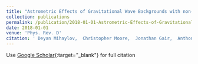 ```yaml
---
title: "Astrometric Effects of Gravitational Wave Backgrounds with non-Einsteinian Polarizations"
collection: publications
permalink: /publication/2018-01-01-Astrometric-Effects-of-Gravitational-Wave-Backgrounds-with-non-Einsteinian-Polarizations
date: 2018-01-01
venue: 'Phys. Rev. D'
citation: ' Deyan Mihaylov,  Christopher Moore,  Jonathan Gair,  Anthony Lasenby,  Gerard Gilmore, &quot;Astrometric Effects of Gravitational Wave Backgrounds with non-Einsteinian Polarizations.&quot; Phys. Rev. D, 2018.'
---
```

Use [Google Scholar](https://scholar.google.com/scholar?q=Astrometric+Effects+of+Gravitational+Wave+Backgrounds+with+non+Einsteinian+Polarizations){:target="_blank"} for full citation